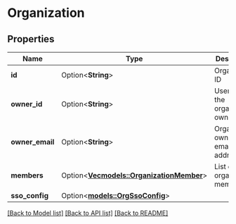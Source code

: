 # Organization

## Properties

Name | Type | Description | Notes
------------ | ------------- | ------------- | -------------
**id** | Option<**String**> | Organization ID | [optional]
**owner_id** | Option<**String**> | User ID of the organization owner | [optional][readonly]
**owner_email** | Option<**String**> | Organization owner's email address | [optional][readonly]
**members** | Option<[**Vec<models::OrganizationMember>**](OrganizationMember.md)> | List of organization members | [optional]
**sso_config** | Option<[**models::OrgSsoConfig**](.md)> |  | [optional]

[[Back to Model list]](../README.md#documentation-for-models) [[Back to API list]](../README.md#documentation-for-api-endpoints) [[Back to README]](../README.md)


